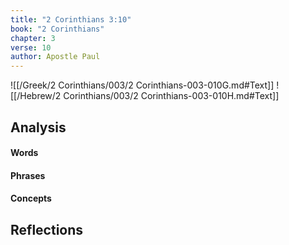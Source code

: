 ```yaml
---
title: "2 Corinthians 3:10"
book: "2 Corinthians"
chapter: 3
verse: 10
author: Apostle Paul
---
```

![[/Greek/2 Corinthians/003/2 Corinthians-003-010G.md#Text]]
![[/Hebrew/2 Corinthians/003/2 Corinthians-003-010H.md#Text]]

## Analysis

#### Words

#### Phrases

#### Concepts

## Reflections
